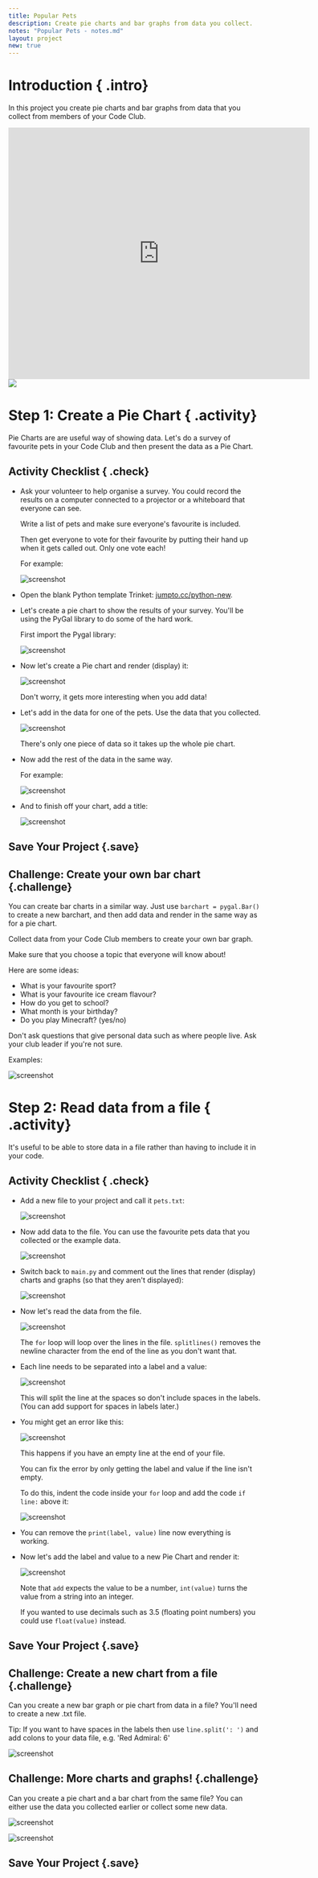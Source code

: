 ```yaml
---
title: Popular Pets
description: Create pie charts and bar graphs from data you collect.
notes: "Popular Pets - notes.md"
layout: project
new: true
---
```


# Introduction { .intro}

In this project you create pie charts and bar graphs from data that you collect from members of your Code Club.  

<div class="trinket">
  <iframe src="https://trinket.io/embed/python/70d24d92b8?outputOnly=true&start=result" width="600" height="500" frameborder="0" marginwidth="0" marginheight="0" allowfullscreen>
  </iframe>
  <img src="images/pets-finished.png">
</div>


# Step 1: Create a Pie Chart { .activity}

Pie Charts are are useful way of showing data. Let's do a survey of favourite pets in your Code Club and then present the data as a Pie Chart.

## Activity Checklist { .check}

+ Ask your volunteer to help organise a survey. You could record the results on a computer connected to a projector or a whiteboard that everyone can see.

  Write a list of pets and make sure everyone's favourite is included.

  Then get everyone to vote for their favourite by putting their hand up when it gets called out. Only one vote each!

  For example:

  ![screenshot](images/pets-favourite.png)

+ Open the blank Python template Trinket: <a href="http://jumpto.cc/python-new" target="_blank">jumpto.cc/python-new</a>.

+ Let's create a pie chart to show the results of your survey. You'll be using the PyGal library to do some of the hard work.

  First import the Pygal library:

  ![screenshot](images/pets-pygal.png)


+ Now let's create a Pie chart and render (display) it:

  ![screenshot](images/pets-pie.png)

  Don't worry, it gets more interesting when you add data!


+ Let's add in the data for one of the pets. Use the data that you collected.

  ![screenshot](images/pets-add.png)

  There's only one piece of data so it takes up the whole pie chart.

+ Now add the rest of the data in the same way.

  For example:

  ![screenshot](images/pets-add-all.png)

+ And to finish off your chart, add a title:

  ![screenshot](images/pets-title.png)


## Save Your Project {.save}

## Challenge: Create your own bar chart {.challenge}

You can create bar charts in a similar way. Just use `barchart = pygal.Bar()` to create a new barchart, and then add data and render in the same way as for a pie chart.

Collect data from your Code Club members to create your own bar graph.

Make sure that you choose a topic that everyone will know about!

Here are some ideas:

+ What is your favourite sport?
+ What is your favourite ice cream flavour?
+ How do you get to school?
+ What month is your birthday?
+ Do you play Minecraft? (yes/no)

Don't ask questions that give personal data such as where people live. Ask your club leader if you're not sure.

Examples:

![screenshot](images/pets-bar-examples.png)

# Step 2: Read data from a file { .activity}

It's useful to be able to store data in a file rather than having to include it in your code.

## Activity Checklist { .check}

+ Add a new file to your project and call it `pets.txt`:

  ![screenshot](images/pets-file.png)

+ Now add data to the file. You can use the favourite pets data that you collected or the example data.

  ![screenshot](images/pets-data.png)

+ Switch back to `main.py` and comment out the lines that render (display) charts and graphs (so that they aren't displayed):

  ![screenshot](images/pets-comment.png)

+ Now let's read the data from the file.

  ![screenshot](images/pets-read.png)

  The `for` loop will loop over the lines in the file. `splitlines()` removes the newline character from the end of the line as you don't want that.

+ Each line needs to be separated into a label and a value:

  ![screenshot](images/pets-split.png)

  This will split the line at the spaces so don't include spaces in the labels. (You can add support for spaces in labels later.)

+ You might get an error like this:

  ![screenshot](images/pets-error.png)

  This happens if you have an empty line at the end of your file.

  You can fix the error by only getting the label and value if the line isn't empty.

  To do this, indent the code inside your `for` loop and add the code `if line:` above it:

  ![screenshot](images/pets-fix.png)

+ You can remove the `print(label, value)` line now everything is working.

+ Now let's add the label and value to a new Pie Chart and render it:

  ![screenshot](images/pets-pie2.png)

  Note that `add` expects the value to be a number, `int(value)` turns the value from a string into an integer.

  If you wanted to use decimals such as 3.5 (floating point numbers) you could use `float(value)` instead.


## Save Your Project {.save}

## Challenge: Create a new chart from a file {.challenge}

Can you create a new bar graph or pie chart from data in a file? You'll need to create a new .txt file.

Tip: If you want to have spaces in the labels then use `line.split(': ')` and add colons to your data file, e.g. 'Red Admiral: 6'

![screenshot](images/pets-butterflies.png)


## Challenge: More charts and graphs! {.challenge}

Can you create a pie chart and a bar chart from the same file? You can either use the data you collected earlier or collect some new data.

![screenshot](images/pets-pn-bar.png)

![screenshot](images/pets-pn.png)


## Save Your Project {.save}
